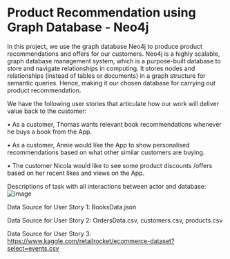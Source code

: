 # Product Recommendation using Graph Database - Neo4j

In this project, we use the graph database Neo4j to produce product recommendations and offers for our customers. Neo4j is a highly scalable, graph database management system, which is a purpose-built database to store and navigate relationships in computing. It stores nodes and relationships (instead of tables or documents) in a graph structure for semantic queries. Hence, making it our chosen database for carrying out product recommendation.


We have the following user stories that articulate how our work will deliver value back to the customer:


•	As a customer, Thomas wants relevant book recommendations whenever he buys a book from the App. 


•	As a customer, Annie would like the App to show personalised recommendations based on what other similar customers are buying. 


•	The customer Nicola would like to see some product discounts /offers based on her recent likes and views on the App.


Descriptions of task with all interactions between actor and database:
![image](https://github.com/Garima27dec/Neo4j-Project/assets/99138272/bddee0ad-dd60-4fbe-9223-731c31ac93db)



Data Source for User Story 1: BooksData.json


Data Source for User Story 2: OrdersData.csv, customers.csv, products.csv


Data Source for User Story 3: https://www.kaggle.com/retailrocket/ecommerce-dataset?select=events.csv
